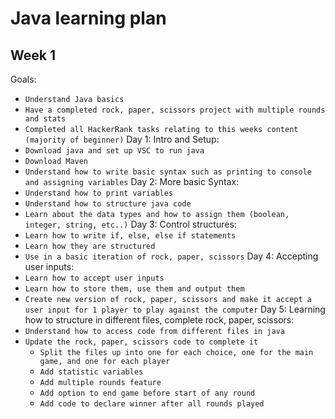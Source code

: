 # Java learning plan

## Week 1
Goals:
- `Understand Java basics`
- `Have a completed rock, paper, scissors project with multiple rounds and stats`
- `Completed all HackerRank tasks relating to this weeks content (majority of beginner)`
Day 1: Intro and Setup:
- `Download java and set up VSC to run java`
- `Download Maven`
- `Understand how to write basic syntax such as printing to console and assigning variables`
Day 2: More basic Syntax:
- `Understand how to print variables`
- `Understand how to structure java code`
- `Learn about the data types and how to assign them (boolean, integer, string, etc..)`
Day 3: Control structures:
- `Learn how to write if, else, else if statements`
- `Learn how they are structured`
- `Use in a basic iteration of rock, paper, scissors`
Day 4: Accepting user inputs:
- `Learn how to accept user inputs`
- `Learn how to store them, use them and output them`
- `Create new version of rock, paper, scissors and make it accept a user input for 1 player to play against the computer`
Day 5: Learning how to structure in different files, complete rock, paper, scissors:
- `Understand how to access code from different files in java`
- `Update the rock, paper, scissors code to complete it`
  - `Split the files up into one for each choice, one for the main game, and one for each player`
  - `Add statistic variables`
  - `Add multiple rounds feature`
  - `Add option to end game before start of any round`
  - `Add code to declare winner after all rounds played`
  
